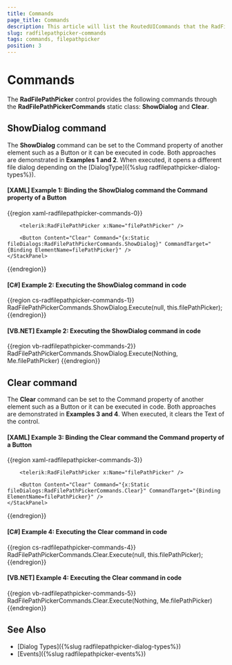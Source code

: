 ```yaml
---
title: Commands
page_title: Commands
description: This article will list the RoutedUICommands that the RadFilePathPicker exposes.
slug: radfilepathpicker-commands
tags: commands, filepathpicker
position: 3
---
```


# Commands

The __RadFilePathPicker__ control provides the following commands through the __RadFilePathPickerCommands__ static class: __ShowDialog__ and __Clear__. 

## ShowDialog command

The __ShowDialog__ command can be set to the Command property of another element such as a Button or it can be executed in code. Both approaches are demonstrated in __Examples 1 and 2__. When executed, it opens a different file dialog depending on the [DialogType]({%slug radfilepathpicker-dialog-types%}).

#### __[XAML] Example 1: Binding the ShowDialog command the Command property of a Button__
{{region xaml-radfilepathpicker-commands-0}}
    <StackPanel xmlns:fileDialogs="clr-namespace:Telerik.Windows.Controls.FileDialogs;assembly=Telerik.Windows.Controls.FileDialogs">

        <telerik:RadFilePathPicker x:Name="filePathPicker" />

        <Button Content="Clear" Command="{x:Static fileDialogs:RadFilePathPickerCommands.ShowDialog}" CommandTarget="{Binding ElementName=filePathPicker}" />
    </StackPanel>
{{endregion}}

#### __[C#] Example 2: Executing the ShowDialog command in code__
{{region cs-radfilepathpicker-commands-1}}
    RadFilePathPickerCommands.ShowDialog.Execute(null, this.filePathPicker);
{{endregion}}

#### __[VB.NET] Example 2: Executing the ShowDialog command in code__
{{region vb-radfilepathpicker-commands-2}}
    RadFilePathPickerCommands.ShowDialog.Execute(Nothing, Me.filePathPicker)
{{endregion}}

## Clear command

The __Clear__ command can be set to the Command property of another element such as a Button or it can be executed in code. Both approaches are demonstrated in __Examples 3 and 4__. When executed, it clears the Text of the control.

#### __[XAML] Example 3: Binding the Clear command the Command property of a Button__
{{region xaml-radfilepathpicker-commands-3}}
    <StackPanel xmlns:fileDialogs="clr-namespace:Telerik.Windows.Controls.FileDialogs;assembly=Telerik.Windows.Controls.FileDialogs">
       
        <telerik:RadFilePathPicker x:Name="filePathPicker" />

        <Button Content="Clear" Command="{x:Static fileDialogs:RadFilePathPickerCommands.Clear}" CommandTarget="{Binding ElementName=filePathPicker}" />
    </StackPanel>
{{endregion}}

#### __[C#] Example 4: Executing the Clear command in code__
{{region cs-radfilepathpicker-commands-4}}
    RadFilePathPickerCommands.Clear.Execute(null, this.filePathPicker);
{{endregion}}

#### __[VB.NET] Example 4: Executing the Clear command in code__
{{region vb-radfilepathpicker-commands-5}}
    RadFilePathPickerCommands.Clear.Execute(Nothing, Me.filePathPicker)
{{endregion}}

## See Also

* [Dialog Types]({%slug radfilepathpicker-dialog-types%})
* [Events]({%slug radfilepathpicker-events%})
